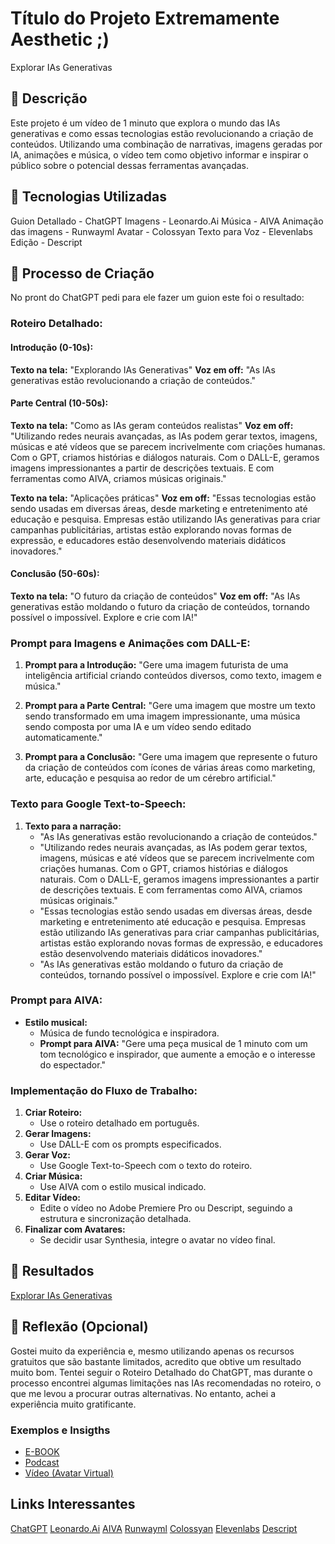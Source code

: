 # Título do Projeto Extremamente Aesthetic ;)
Explorar IAs Generativas

## 📒 Descrição
Este projeto é um vídeo de 1 minuto que explora o mundo das IAs generativas e como essas tecnologias estão revolucionando a criação de conteúdos. Utilizando uma combinação de narrativas, imagens geradas por IA, animações e música, o vídeo tem como objetivo informar e inspirar o público sobre o potencial dessas ferramentas avançadas.

## 🤖 Tecnologias Utilizadas
Guion Detallado - ChatGPT
Imagens - Leonardo.Ai
Música - AIVA
Animação das imagens - Runwayml
Avatar - Colossyan
Texto para Voz - Elevenlabs
Edição - Descript

## 🧐 Processo de Criação
No pront do ChatGPT pedi para ele fazer um guion este foi o resultado:
### Roteiro Detalhado:

#### Introdução (0-10s):
**Texto na tela:** "Explorando IAs Generativas"
**Voz em off:**
"As IAs generativas estão revolucionando a criação de conteúdos."

#### Parte Central (10-50s):
**Texto na tela:** "Como as IAs geram conteúdos realistas"
**Voz em off:**
"Utilizando redes neurais avançadas, as IAs podem gerar textos, imagens, músicas e até vídeos que se parecem incrivelmente com criações humanas. Com o GPT, criamos histórias e diálogos naturais. Com o DALL-E, geramos imagens impressionantes a partir de descrições textuais. E com ferramentas como AIVA, criamos músicas originais."

**Texto na tela:** "Aplicações práticas"
**Voz em off:**
"Essas tecnologias estão sendo usadas em diversas áreas, desde marketing e entretenimento até educação e pesquisa. Empresas estão utilizando IAs generativas para criar campanhas publicitárias, artistas estão explorando novas formas de expressão, e educadores estão desenvolvendo materiais didáticos inovadores."

#### Conclusão (50-60s):
**Texto na tela:** "O futuro da criação de conteúdos"
**Voz em off:**
"As IAs generativas estão moldando o futuro da criação de conteúdos, tornando possível o impossível. Explore e crie com IA!"

### Prompt para Imagens e Animações com DALL-E:

1. **Prompt para a Introdução:**
   "Gere uma imagem futurista de uma inteligência artificial criando conteúdos diversos, como texto, imagem e música."

2. **Prompt para a Parte Central:**
   "Gere uma imagem que mostre um texto sendo transformado em uma imagem impressionante, uma música sendo composta por uma IA e um vídeo sendo editado automaticamente."

3. **Prompt para a Conclusão:**
   "Gere uma imagem que represente o futuro da criação de conteúdos com ícones de várias áreas como marketing, arte, educação e pesquisa ao redor de um cérebro artificial."

### Texto para Google Text-to-Speech:

1. **Texto para a narração:**
   - "As IAs generativas estão revolucionando a criação de conteúdos."
   - "Utilizando redes neurais avançadas, as IAs podem gerar textos, imagens, músicas e até vídeos que se parecem incrivelmente com criações humanas. Com o GPT, criamos histórias e diálogos naturais. Com o DALL-E, geramos imagens impressionantes a partir de descrições textuais. E com ferramentas como AIVA, criamos músicas originais."
   - "Essas tecnologias estão sendo usadas em diversas áreas, desde marketing e entretenimento até educação e pesquisa. Empresas estão utilizando IAs generativas para criar campanhas publicitárias, artistas estão explorando novas formas de expressão, e educadores estão desenvolvendo materiais didáticos inovadores."
   - "As IAs generativas estão moldando o futuro da criação de conteúdos, tornando possível o impossível. Explore e crie com IA!"

### Prompt para AIVA:

- **Estilo musical:**
  - Música de fundo tecnológica e inspiradora.
  - **Prompt para AIVA:**
    "Gere uma peça musical de 1 minuto com um tom tecnológico e inspirador, que aumente a emoção e o interesse do espectador."

### Implementação do Fluxo de Trabalho:

1. **Criar Roteiro:**
   - Use o roteiro detalhado em português.
2. **Gerar Imagens:**
   - Use DALL-E com os prompts especificados.
3. **Gerar Voz:**
   - Use Google Text-to-Speech com o texto do roteiro.
4. **Criar Música:**
   - Use AIVA com o estilo musical indicado.
5. **Editar Vídeo:**
   - Edite o vídeo no Adobe Premiere Pro ou Descript, seguindo a estrutura e sincronização detalhada.
6. **Finalizar com Avatares:**
   - Se decidir usar Synthesia, integre o avatar no vídeo final.


## 🚀 Resultados
[Explorar IAs Generativas](https://youtu.be/I6vlg3iSQqY)

## 💭 Reflexão (Opcional)
Gostei muito da experiência e, mesmo utilizando apenas os recursos gratuitos que são bastante limitados, acredito que obtive um resultado muito bom. Tentei seguir o Roteiro Detalhado do ChatGPT, mas durante o processo encontrei algumas limitações nas IAs recomendadas no roteiro, o que me levou a procurar outras alternativas. No entanto, achei a experiência muito gratificante.

### Exemplos e Insigths
- [E-BOOK](/exemplos/E-BOOK.md)
- [Podcast](/exemplos/PODCAST.md)
- [Vídeo (Avatar Virtual)](/exemplos/VIDEO.md)

## Links Interessantes
[ChatGPT](https://chatgpt.com/)
[Leonardo.Ai](https://app.leonardo.ai/)
[AIVA](https://creators.aiva.ai/)
[Runwayml](https://app.runwayml.com/)
[Colossyan](https://app.colossyan.com/)
[Elevenlabs](https://elevenlabs.io/)
[Descript](https://web.descript.com/)
